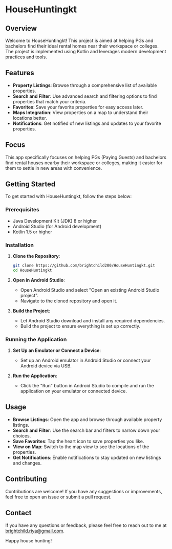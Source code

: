 # HouseHuntingkt

## Overview

Welcome to HouseHuntingkt! This project is aimed at helping PGs and bachelors find their ideal rental homes near their workspace or colleges. The project is implemented using Kotlin and leverages modern development practices and tools.

## Features

- **Property Listings**: Browse through a comprehensive list of available properties.
- **Search and Filter**: Use advanced search and filtering options to find properties that match your criteria.
- **Favorites**: Save your favorite properties for easy access later.
- **Maps Integration**: View properties on a map to understand their locations better.
- **Notifications**: Get notified of new listings and updates to your favorite properties.

## Focus

This app specifically focuses on helping PGs (Paying Guests) and bachelors find rental houses nearby their workspace or colleges, making it easier for them to settle in new areas with convenience.

## Getting Started

To get started with HouseHuntingkt, follow the steps below:

### Prerequisites

- Java Development Kit (JDK) 8 or higher
- Android Studio (for Android development)
- Kotlin 1.5 or higher

### Installation

1. **Clone the Repository**:
   ```sh
   git clone https://github.com/brightchild200/HouseHuntingkt.git
   cd HouseHuntingkt
   ```

2. **Open in Android Studio**:
   - Open Android Studio and select "Open an existing Android Studio project".
   - Navigate to the cloned repository and open it.

3. **Build the Project**:
   - Let Android Studio download and install any required dependencies.
   - Build the project to ensure everything is set up correctly.

### Running the Application

1. **Set Up an Emulator or Connect a Device**:
   - Set up an Android emulator in Android Studio or connect your Android device via USB.

2. **Run the Application**:
   - Click the "Run" button in Android Studio to compile and run the application on your emulator or connected device.

## Usage

- **Browse Listings**: Open the app and browse through available property listings.
- **Search and Filter**: Use the search bar and filters to narrow down your choices.
- **Save Favorites**: Tap the heart icon to save properties you like.
- **View on Map**: Switch to the map view to see the locations of the properties.
- **Get Notifications**: Enable notifications to stay updated on new listings and changes.

## Contributing

Contributions are welcome! If you have any suggestions or improvements, feel free to open an issue or submit a pull request.

## Contact

If you have any questions or feedback, please feel free to reach out to me at brightchild.riya@gmail.com.


Happy house hunting!
